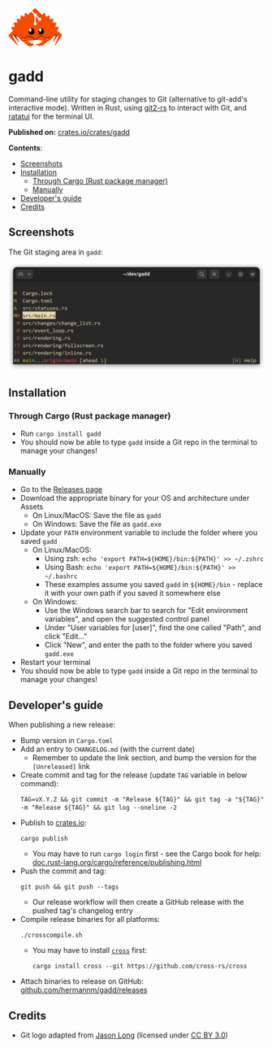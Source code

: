 <img alt="Ferris the Crab, mascot of the Rust programming language, holding Git logo" width="106" height="75" src="https://github.com/hermannm/gadd/blob/assets/ferris-the-git-crab.png?raw=true" />

# gadd

Command-line utility for staging changes to Git (alternative to git-add's interactive mode). Written
in Rust, using [git2-rs](https://github.com/rust-lang/git2-rs) to interact with Git, and
[ratatui](https://github.com/tui-rs-revival/ratatui) for the terminal UI.

**Published on:** [crates.io/crates/gadd](https://crates.io/crates/gadd)

**Contents**:

- [Screenshots](#screenshots)
- [Installation](#installation)
  - [Through Cargo (Rust package manager)](#through-cargo-rust-package-manager)
  - [Manually](#manually)
- [Developer's guide](#developers-guide)
- [Credits](#credits)

## Screenshots

The Git staging area in `gadd`:

![Screenshot of the gadd terminal application](https://github.com/hermannm/gadd/blob/assets/gadd-staging-area.png?raw=true)

## Installation

### Through Cargo (Rust package manager)

- Run `cargo install gadd`
- You should now be able to type `gadd` inside a Git repo in the terminal to manage your changes!

### Manually

- Go to the [Releases page](https://github.com/hermannm/gadd/releases)
- Download the appropriate binary for your OS and architecture under Assets
  - On Linux/MacOS: Save the file as `gadd`
  - On Windows: Save the file as `gadd.exe`
- Update your `PATH` environment variable to include the folder where you saved `gadd`
  - On Linux/MacOS:
    - Using zsh: `echo 'export PATH=${HOME}/bin:${PATH}' >> ~/.zshrc`
    - Using Bash: `echo 'export PATH=${HOME}/bin:${PATH}' >> ~/.bashrc`
    - These examples assume you saved `gadd` in `${HOME}/bin` - replace it with your own path if you
      saved it somewhere else
  - On Windows:
    - Use the Windows search bar to search for "Edit environment variables", and open the suggested
      control panel
    - Under "User variables for \[user\]", find the one called "Path", and click "Edit..."
    - Click "New", and enter the path to the folder where you saved `gadd.exe`
- Restart your terminal
- You should now be able to type `gadd` inside a Git repo in the terminal to manage your changes!

## Developer's guide

When publishing a new release:

- Bump version in `Cargo.toml`
- Add an entry to `CHANGELOG.md` (with the current date)
  - Remember to update the link section, and bump the version for the `[Unreleased]` link
- Create commit and tag for the release (update `TAG` variable in below command):
  ```
  TAG=vX.Y.Z && git commit -m "Release ${TAG}" && git tag -a "${TAG}" -m "Release ${TAG}" && git log --oneline -2
  ```
- Publish to [crates.io](https://crates.io):
  ```
  cargo publish
  ```
  - You may have to run `cargo login` first - see the Cargo book for help:
    [doc.rust-lang.org/cargo/reference/publishing.html](https://doc.rust-lang.org/cargo/reference/publishing.html)
- Push the commit and tag:
  ```
  git push && git push --tags
  ```
  - Our release workflow will then create a GitHub release with the pushed tag's changelog entry
- Compile release binaries for all platforms:
  ```
  ./crosscompile.sh
  ```
  - You may have to install [`cross`](https://github.com/cross-rs/cross) first:
    ```
    cargo install cross --git https://github.com/cross-rs/cross
    ```
- Attach binaries to release on GitHub:
  [github.com/hermannm/gadd/releases](https://github.com/hermannm/gadd/releases)

## Credits

- Git logo adapted from [Jason Long](https://git-scm.com/downloads/logos) (licensed under
  [CC BY 3.0](https://creativecommons.org/licenses/by/3.0/))
